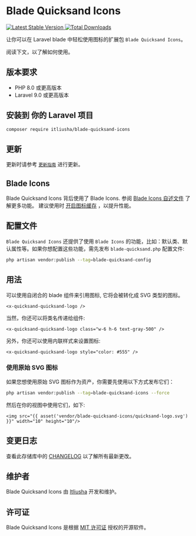 # Blade Quicksand Icons

<a href="https://packagist.org/packages/itliusha/blade-quicksand-icons">
    <img src="https://img.shields.io/packagist/v/itliusha/blade-quicksand-icons" alt="Latest Stable Version">
</a>
<a href="https://packagist.org/packages/itliusha/blade-quicksand-icons">
    <img src="https://img.shields.io/packagist/dt/itliusha/blade-quicksand-icons" alt="Total Downloads">
</a>

让你可以在 Laravel blade 中轻松使用图标的扩展包 `Blade Quicksand Icons`。

阅读下文，以了解如何使用。
## 版本要求

- PHP 8.0 或更高版本
- Laravel 9.0 或更高版本

## 安装到 你的 Laravel 项目

```bash
composer require itliusha/blade-quicksand-icons
```

## 更新

更新时请参考 [`更新指南`](CHANGELOG.md) 进行更新。

## Blade Icons

Blade Quicksand Icons 背后使用了 Blade Icons. 参阅 [Blade Icons 自述文件](https://github.com/blade-ui-kit/blade-icons) 了解更多功能。 建议使用时 [开启图标缓存](https://github.com/blade-ui-kit/blade-icons#caching) ，以提升性能。

## 配置文件

`Blade Quicksand Icons` 还提供了使用 `Blade Icons` 的功能，比如：默认类、默认属性等。如果你想配置这些功能，需先发布 `blade-quicksand.php` 配置文件:

```bash
php artisan vendor:publish --tag=blade-quicksand-config
```

## 用法

可以使用自闭合的 blade 组件来引用图标, 它将会被转化成 SVG 类型的图标。

```blade
<x-quicksand-quicksand-logo />
```

当然，你还可以将类名传递给组件:

```blade
<x-quicksand-quicksand-logo class="w-6 h-6 text-gray-500" />
```

另外，你还可以使用内联样式来设置图标:

```blade
<x-quicksand-quicksand-logo style="color: #555" />
```


### 使用原始 SVG 图标

如果您想使用原始 SVG 图标作为资产，你需要先使用以下方式发布它们：

```bash
php artisan vendor:publish --tag=blade-quicksand-icons --force
```

然后在你的视图中使用它们，如下:

```blade
<img src="{{ asset('vendor/blade-quicksand-icons/quicksand-logo.svg') }}" width="10" height="10"/>
```

## 变更日志

查看此存储库中的 [CHANGELOG](CHANGELOG.md) 以了解所有最新更改。

## 维护者

Blade Quicksand Icons 由 [Itliusha](https://github.com/itliusha) 开发和维护。


## 许可证

Blade Quicksand Icons 是根据 [MIT 许可证](LICENSE.md) 授权的开源软件。
